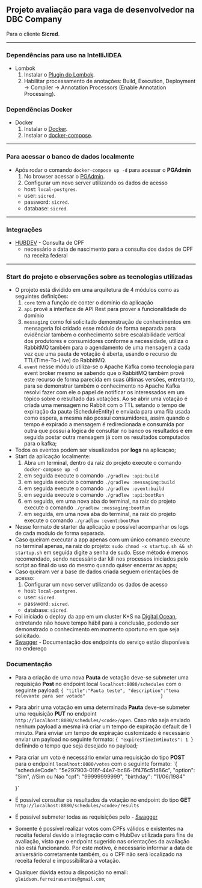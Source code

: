 ## Projeto avaliação para vaga de desenvolvedor na DBC Company
Para o cliente **Sicred**.

---
### Dependências para uso na IntelliJIDEA
- Lombok
    1) Instalar o [Plugin do Lombok](https://projectlombok.org/).
    2) Habilitar processamento de anotações: Build, Execution, Deployment -> Compiler -> Annotation Processors (Enable Annotation Processing).
### Dependências Docker
- Docker
    1) Instalar o [Docker](https://docs.docker.com/get-docker/).
    2) Instalar o [docker-compose](https://docs.docker.com/compose/install/).
---
### Para acessar o banco de dados localmente
- Após rodar o comando `docker-compose up -d` para acessar o **PGAdmin**
    1) No browser acessar o [PGAdmin](http://localhost:16543).
    2) Configurar um novo server utilizando os dados de acesso
     - host: `local-postgres`.
     - user: `sicred`.
     - password: `sicred`.
     - database: `sicred`.
---
### Integrações
- [HUBDEV](https://www.hubdodesenvolvedor.com.br/ "HUBDEV") - Consulta de CPF
    - necessário a data de nascimento para a consulta dos dados de CPF na receita federal
---
### Start do projeto e observações sobre as tecnologias utilizadas
- O projeto está dividido em uma arquitetura de 4 módulos como as seguintes definições:
    1) `core` tem a função de conter o domínio da aplicação  
    2) `api` provê a interface de API Rest para prover a funcionalidade do domínio  
    3) `messaging` como foi solicitado demonstração de conhecimentos em mensageria foi cridado esse módulo 
    de forma separada para evidênciar também o conhecimento sobre escalabilidade vertical dos produtores e 
    consumidores conforme a necessidade, utiliza o RabbitMQ também para o agendamento de uma mensagem a cada 
    vez que uma pauta de votação é aberta, usando o recurso de TTL(Time-To-Live) do RabbitMQ.    
    4) `event` nesse módulo utiliza-se o Apache Kafka como tecnologia para event broker mesmo se sabendo que o RabbitMQ 
    também provê este recurso de forma parecida em suas últimas versões, entretanto, para se demonstrar também o 
    conhecimento no Apache Kafka resolvi fazer com ele o papel de notificar os interessados em um tópico sobre o
    resultado das votações. Ao se abrir uma votação é criada uma mensagem no Rabbit com o TTL setando o tempo de expiração 
    da pauta (ScheduleEntity) e enviada para uma fila usada como espera, a mesma não possui consumidores, assim quando
     o tempo é expirado a mensagem é redirecionada e consumida por outra que possui a lógica de consultar no banco os 
     resultados e em seguida postar outra mensagem já com os resultados computados para o kafka;
- Todos os eventos podem ser visualizados por **logs** na aplicaçao;    
- Start da aplicação localmente:
    1) Abra um terminal, dentro da raiz do projeto execute o comando `docker-compose up -d`
    2) em seguida execute o comando `./gradlew :api:build`
    3) em seguida execute o comando `./gradlew :messaging:build`
    4) em seguida execute o comando `./gradlew :event:build`
    2) em seguida execute o comando `./gradlew :api:bootRun`
    3) em seguida, em uma nova aba do terminal, na raiz do projeto execute o comando `./gradlew :messaging:bootRun`
    4) em seguida, em uma nova aba do terminal, na raiz do projeto execute o comando `./gradlew :event:bootRun`
- Nesse formato de starter da aplicação e possível acompanhar os logs de cada modulo de forma separada.
- Caso queiram executar a app apenas com um único comando execute no terminal apenas, na raiz do projeto:
 `sudo chmod -x startup.sh && sh startup.sh` em seguida digite a senha de sudo. Esse método é menos recomendado,
 sendo necessário dar kill nos processos iniciados pelo script ao final do uso do mesmo quando quiser encerrar as apps; 
- Caso queiram ver a base de dados criada seguem orientações de acesso:
    1) Configurar um novo server utilizando os dados de acesso
     - host: `local-postgres`.
     - user: `sicred`.
     - password: `sicred`.
     - database: `sicred`.
- Foi iniciado o deploy da app em um cluster K*S na [Digital Ocean](https://www.digitalocean.com/ "Digital Ocean"), 
  entretando não houve tempo hábil para a conclusão, podendo ser demonstrado o conhecimento em momento oportuno em que 
  seja solicitado.
- [Swagger](http://localhost:8080/swagger-ui.html "Swagger") - Documentação dos endpoints do serviço estão disponíveis no endereço

### Documentação
- Para a criação de uma nova **Pauta** de votação deve-se submeter uma requisição **Post**
  no endpoint local `localhost:8080/schedules` com o seguinte payload: `{
                               "title":"Pauta teste",
                               "description":"tema relevante para ser votado"                           
                           }` 
- Para abrir uma votação em uma determinada **Pauta** deve-se submeter uma requisição **PUT**
  no endpoint `http://localhost:8080/schedules/<code>/open`. Caso não seja enviado nenhum payload a mesma irá criar um
  tempo de expiração default de 1 minuto. Para enviar um tempo de expiração customizado é necessário enviar um payload
  no seguinte formato: `{
                          "expiresTimeInMinutes": 1
                        }`
  definindo o tempo que seja desejado no payload;
- Para criar um voto é necessário enviar uma requisição do tipo **POST** para o endpoint `localhost:8080/votes` com o 
  seguinte formato:
  `{
       "scheduleCode": "5e297903-016f-44e7-bc86-0f476c51d86c",
       "option": "Sim", //Sim ou Nao
       "cpf": "99999999999",
       "birthday": "11/06/1984"
   
   }`
- É possível consultar os resultados da votação no endpoint do tipo **GET** `http://localhost:8080/schedules/<code>/results`
- É possivel submeter todas as requisições pelo - [Swagger](http://localhost:8080/swagger-ui.html "Swagger") 
- Somente é possível realizar votos com CPFs válidos e existentes na receita federal devido a integração com o HubDev 
  utilizada para fins de avaliação, visto que o endpoint sugerido nas orientações da avaliação não está funcionando. Por 
  este motivo, é necessário informar a data de aniversário corretamente também, ou o CPF não será localizado na receita federal
  e impossibilitará a votação.
- Qualquer dúvida estou a disposição no email: `gleidson.ferreirasantos@gmail.com`;